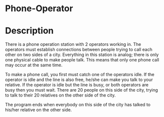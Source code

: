 # Phone-Operator

# Description
There is a phone operation station with 2 operators working in. The operators must establish connections between people trying to call each other on two sides of a city. Everything in this station is analog; there is only one physical cable to make people talk. This means that only one phone call may occur at the same time.

To make a phone call, you first must catch one of the operators idle. If the operator is idle and the line is also free, he/she can make you talk to your relative. If the operator is idle but the line is busy, or both operators are busy then you must wait. There are 20 people on this side of the city, trying to talk to their 20 relatives on the other side of the city.

The program ends when everybody on this side of the city has talked to his/her relative on the other side.

